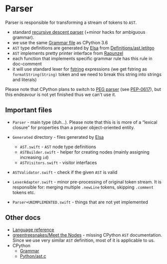 # Parser

Parser is responsible for transforming a stream of tokens to `AST`.

- standard [recursive descent parser](https://en.wikipedia.org/wiki/Recursive_descent_parser) (+minor hacks for ambiguous grammar).
- we use the same [Grammar file](https://github.com/python/cpython/blob/3.6/Grammar/Grammar) as CPython 3.6
- `AST` type definitions are generated by [Elsa](https://github.com/LiarPrincess/Violet/Sources/Elsa) from [Definitions/ast.letitgo](https://github.com/LiarPrincess/Violet/Definitions/ast.letitgo)
- `AST` implements pretty printer interface from [Rapunzel](https://github.com/LiarPrincess/Violet/Sources/Rapunzel)
- each function that implements specific grammar rule has this rule in doc-comment
- it will use standard lexer for [fstring](https://www.python.org/dev/peps/pep-0498/) expressions (we get fstring as `formatString(String)` token and we need to break this string into strings and literals)

Please note that CPython plans to switch to [PEG parser](https://en.wikipedia.org/wiki/Parsing_expression_grammar) (see [PEP-0617](https://www.python.org/dev/peps/pep-0617/)), but this endeavour is not yet finished thus we can't use it.

## Important files

- `Parser` - main type (duh…). Please note that this is is more of a “lexical closure” for properties than a proper object-oriented entity.
- `Generated` directory - files generated by [Elsa](https://github.com/LiarPrincess/Violet/Sources/Elsa)
  - `AST.swift` - `AST` node type definitions
  - `ASTBuilder.swift` - helper for creating nodes (mainly assigning increasing `id`)
  - `ASTVisitors.swift` - visitor interfaces

- `ASTValidator.swift` - check if the given `AST` is valid
- `LexerAdapter.swift` - minor pre-processing of original token stream. It is responsible for: merging multiple `.newLine` tokens, skipping `.comment` tokens etc.
- `Parser+UNIMPLEMENTED.swift` - things that are not yet implemented

## Other docs

- [Language reference](https://docs.python.org/3/reference/index.html)
- [greentreesnakes/Meet the Nodes](https://greentreesnakes.readthedocs.io/en/latest/nodes.html) - missing CPython `AST` documentation. Since we use very similar `AST` definition, most of it is applicable to us.
- CPython
  - [Grammar](https://github.com/python/cpython/blob/3.6/Grammar/Grammar)
  - [Python/ast.c](https://github.com/python/cpython/blob/3.6/Python/ast.c)
